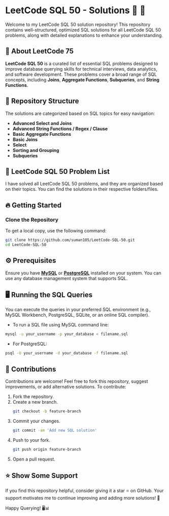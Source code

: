 # **LeetCode SQL 50 - Solutions 🚀** 🚀  

Welcome to my LeetCode SQL 50 solution repository! This repository contains well-structured, optimized SQL solutions for all LeetCode SQL 50 problems, along with detailed explanations to enhance your understanding.

## 📌 **About LeetCode 75** 
**LeetCode SQL 50** is a curated list of essential SQL problems designed to improve database querying skills for technical interviews, data analytics, and software development. These problems cover a broad range of SQL concepts, including **Joins**, **Aggregate Functions**, **Subqueries**, and **String Functions**.

## 📂 **Repository Structure**  
The solutions are categorized based on SQL topics for easy navigation:

- **Advanced Select and Joins**  
- **Advanced String Functions / Regex / Clause**  
- **Basic Aggregate Functions**  
- **Basic Joins**  
- **Select**  
- **Sorting and Grouping**  
- **Subqueries**

## 📑 LeetCode SQL 50 Problem List

I have solved all LeetCode SQL 50 problems, and they are organized based on their topics. You can find the solutions in their respective folders/files.

## 🔥 **Getting Started**  

### Clone the Repository  
To get a local copy, use the following command:  

```sh
git clone https://github.com/suman105/LeetCode-SQL-50.git
cd LeetCode-SQL-50
```

## ⚙️ **Prerequisites**
Ensure you have **[MySQL](https://www.mysql.com/downloads/)** or **[PostgreSQL](https://www.postgresql.org/download/)** installed on your system. You can use any database management system that supports SQL.

## 🖥️  **Running the SQL Queries**
You can execute the queries in your preferred SQL environment (e.g., MySQL Workbench, PostgreSQL, SQLite, or an online SQL compiler).
- To run a SQL file using MySQL command line:
```sh
mysql -u your_username -p your_database < filename.sql
```
- For PostgreSQL:
```sh
psql -U your_username -d your_database -f filename.sql
```

## 🤝 **Contributions**
Contributions are welcome! Feel free to fork this repository, suggest improvements, or add alternative solutions. To contribute:
1. Fork the repository.
2. Create a new branch.
   ```sh
   git checkout -b feature-branch
3. Commit your changes.
   ```sh
   git commit -am 'Add new SQL solution'
4. Push to your fork.
   ```sh
   git push origin feature-branch
5. Open a pull request.

## ⭐ **Show Some Support**
If you find this repository helpful, consider giving it a star ⭐ on GitHub. Your support motivates me to continue improving and adding more solutions! 🚀

Happy Querying! 🖥️📊
